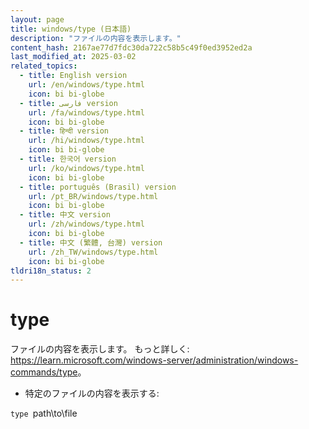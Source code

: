 ```yaml
---
layout: page
title: windows/type (日本語)
description: "ファイルの内容を表示します。"
content_hash: 2167ae77d7fdc30da722c58b5c49f0ed3952ed2a
last_modified_at: 2025-03-02
related_topics:
  - title: English version
    url: /en/windows/type.html
    icon: bi bi-globe
  - title: فارسی version
    url: /fa/windows/type.html
    icon: bi bi-globe
  - title: हिन्दी version
    url: /hi/windows/type.html
    icon: bi bi-globe
  - title: 한국어 version
    url: /ko/windows/type.html
    icon: bi bi-globe
  - title: português (Brasil) version
    url: /pt_BR/windows/type.html
    icon: bi bi-globe
  - title: 中文 version
    url: /zh/windows/type.html
    icon: bi bi-globe
  - title: 中文 (繁體, 台灣) version
    url: /zh_TW/windows/type.html
    icon: bi bi-globe
tldri18n_status: 2
---
```

# type

ファイルの内容を表示します。
もっと詳しく: <https://learn.microsoft.com/windows-server/administration/windows-commands/type>。

- 特定のファイルの内容を表示する:

`type `<span class="tldr-var badge badge-pill bg-dark-lm bg-white-dm text-white-lm text-dark-dm font-weight-bold">path\to\file</span>
